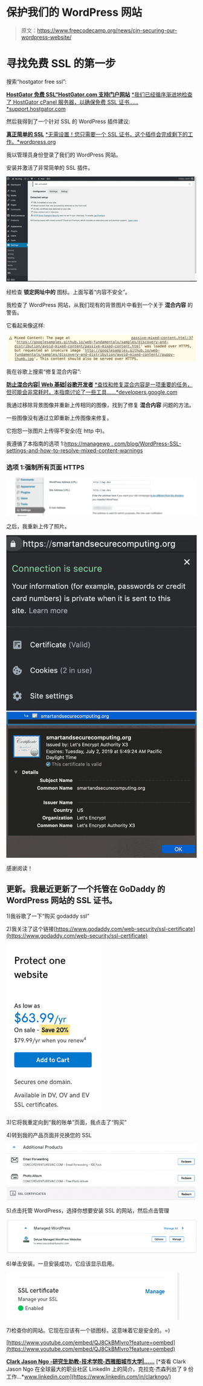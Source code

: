 # 保护我们的 WordPress 网站

> 原文：<https://www.freecodecamp.org/news/cjn-securing-our-wordpress-website/>

# 寻找免费 SSL 的第一步

搜索“hostgator free ssl”:

[**HostGator 免费 SSL“HostGator.com 支持门户网站**](https://support.hostgator.com/articles/ssl-certificates/hostgator-free-ssl)
[*我们已经循序渐进地检查了 HostGator cPanel 服务器，以确保免费 SSL 证书……*support.hostgator.com](https://support.hostgator.com/articles/ssl-certificates/hostgator-free-ssl)

然后我得到了一个针对 SSL 的 WordPress 插件建议:

[**真正简单的 SSL**](https://wordpress.org/plugins/really-simple-ssl/)
[*无需设置！您只需要一个 SSL 证书，这个插件会完成剩下的工作。*wordpress.org](https://wordpress.org/plugins/really-simple-ssl/)

我以管理员身份登录了我们的 WordPress 网站。

安装并激活了非常简单的 SSL 插件。

![1*l82QH0ls5ERIOqTBGWPgTQ](img/6303cea10c4a5c32a15e73b92a365c88.png)

经检查 ****锁定网址中的**** 图标。上面写着“内容不安全”。

我检查了 WordPress 网站，从我们现有的背景图片中看到一个关于 ****混合内容**** 的警告。

它看起来像这样:

![1*_-JFxND1MBIL0ySeTnvmHw](img/a2231bcbaf7dba8509cff9463344c028.png)

我在谷歌上搜索“修复混合内容”:

[**防止混合内容| Web 基础|谷歌开发者**](https://developers.google.com/web/fundamentals/security/prevent-mixed-content/fixing-mixed-content)
[*查找和修复混合内容是一项重要的任务，但可能会非常耗时。本指南讨论了一些工具……*developers.google.com](https://developers.google.com/web/fundamentals/security/prevent-mixed-content/fixing-mixed-content)

我通过移除背景图像并重新上传相同的图像，找到了修复 ****混合内容**** 问题的方法。

一些图像没有通过立即重新上传图像来修复。

它抱怨一张图片上传得不安全(在 http 中)。

我遵循了本指南的选项 1:[https://managewp . com/blog/WordPress-SSL-settings-and-how-to-resolve-mixed-content-warnings](https://managewp.com/blog/wordpress-ssl-settings-and-how-to-resolve-mixed-content-warnings)

### 选项 1:强制所有页面 HTTPS

![1*Me0yLoTfqvYz9lzXqAbdAA](img/586013b3ec05854e732090f2d4660ee4.png)

之后，我重新上传了照片。

![1*hIs4N8RQ2YKf1p1gOw0pdQ](img/d52b860355cba7c2a20258d8dcaf2d8a.png)![1*NKfT_aw-JG4U6xVRZJEPKw](img/77480afbbf7c8d66bfa89a17771bd232.png)

感谢阅读！

## 更新。我最近更新了一个托管在 GoDaddy 的 WordPress 网站的 SSL 证书。

1)我谷歌了一下“购买 godaddy ssl”

2)我关注了这个链接[https://www.godaddy.com/web-security/ssl-certificate](https://www.godaddy.com/web-security/ssl-certificate)

![image-163](img/53da597af35b8377f880626a4b48ddf9.png)

3)它将我重定向到“我的账单”页面，我点击了“购买”

4)转到我的产品页面并兑换您的 SSL

![image-164](img/c30c37af0da8fb4c663613f381068e4f.png)

5)点击托管 WordPress，选择你想要安装 SSL 的网站，然后点击管理

![image-165](img/d2852ee014b61963d4871f9d1e16527d.png)

6)单击安装。一旦安装成功，它应该显示启用。

![image-166](img/3009acb10fc39adcd199aec2612a5ed0.png)

7)检查你的网站。它现在应该有一个锁图标，这意味着它是安全的。=)

[https://www.youtube.com/embed/QJ8CkBMIvro?feature=oembed](https://www.youtube.com/embed/QJ8CkBMIvro?feature=oembed)

[**Clark Jason Ngo -研究生助教-技术学院-西雅图城市大学|……**](https://www.linkedin.com/in/clarkngo/)
[*查看 Clark Jason Ngo 在全球最大的职业社区 LinkedIn 上的简介。克拉克·杰森列出了 9 份工作…*www.linkedin.com](https://www.linkedin.com/in/clarkngo/)